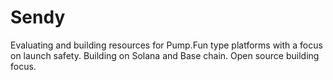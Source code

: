 # Sendy
Evaluating and building resources for Pump.Fun type platforms with a focus on launch safety. Building on Solana and Base chain. Open source building focus. 


